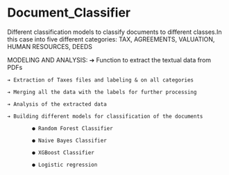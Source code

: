 # Document_Classifier

Different classification models to classify documents to different classes.In this case into five different categories:
TAX, AGREEMENTS, VALUATION, HUMAN RESOURCES, DEEDS

MODELING AND ANALYSIS:
    ➔ Function to extract the textual data from PDFs
    
    ➔ Extraction of Taxes files and labeling & on all categories
    
    ➔ Merging all the data with the labels for further processing
    
    ➔ Analysis of the extracted data
    
    ➔ Building different models for classification of the documents
    
            ● Random Forest Classifier
            
            ● Naive Bayes Classifier
            
            ● XGBoost Classifier
            
            ● Logistic regression
